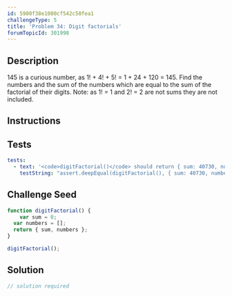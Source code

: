 ```yaml
---
id: 5900f38e1000cf542c50fea1
challengeType: 5
title: 'Problem 34: Digit factorials'
forumTopicId: 301998
---
```


## Description
<section id='description'>
145 is a curious number, as 1! + 4! + 5! = 1 + 24 + 120 = 145.
Find the numbers and the sum of the numbers which are equal to the sum of the factorial of their digits.
Note: as 1! = 1 and 2! = 2 are not sums they are not included.
</section>

## Instructions
<section id='instructions'>

</section>

## Tests
<section id='tests'>

```yml
tests:
  - text: '<code>digitFactorial()</code> should return { sum: 40730, numbers: [145, 40585] }.'
    testString: "assert.deepEqual(digitFactorial(), { sum: 40730, numbers: [145, 40585] });"

```

</section>

## Challenge Seed
<section id='challengeSeed'>

<div id='js-seed'>

```js
function digitFactorial() {
    var sum = 0;
  var numbers = [];
  return { sum, numbers };
}

digitFactorial();
```

</div>



</section>

## Solution
<section id='solution'>

```js
// solution required
```

</section>
